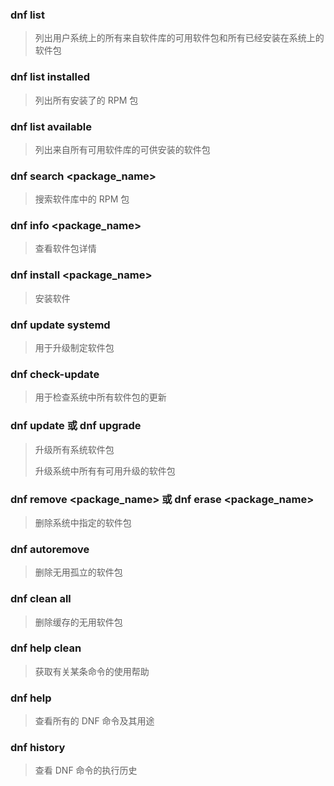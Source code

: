 ### dnf list

> 列出用户系统上的所有来自软件库的可用软件包和所有已经安装在系统上的软件包

### dnf list installed

> 列出所有安装了的 RPM 包

### dnf list available

> 列出来自所有可用软件库的可供安装的软件包

### dnf search <package_name>

> 搜索软件库中的 RPM 包

### dnf info <package_name>

 > 查看软件包详情

### dnf install <package_name>

> 安装软件

### dnf update systemd

> 用于升级制定软件包

### dnf check-update

> 用于检查系统中所有软件包的更新

### dnf update 或 dnf upgrade

>升级所有系统软件包
>
>升级系统中所有有可用升级的软件包

### dnf remove <package_name> 或 dnf erase <package_name>

> 删除系统中指定的软件包

### dnf autoremove

> 删除无用孤立的软件包

### dnf clean all

> 删除缓存的无用软件包

### dnf help clean

> 获取有关某条命令的使用帮助

### dnf help

> 查看所有的 DNF 命令及其用途

### dnf history

> 查看 DNF 命令的执行历史
